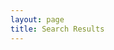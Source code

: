 ```yaml
---
layout: page
title: Search Results
---
```


<!-- List where search results will be rendered -->
<ul id="search-results"></ul>

<script>
// Template to generate the JSON to search
window.store = {
{% for post in site.posts %}
"{{ post.url | slugify }}": {
"title": "{{ post.title | xml_escape }}",
"author": "{{ post.author | xml_escape }}",
"category": "{{ post.category | xml_escape }}",
"content": {{ post.content | strip_html | strip_newlines | jsonify }},
"url": "{{ post.url | xml_escape | relative_url }}"
}
{% unless forloop.last %},{% endunless %}
{% endfor %}
};
</script>

<!-- Import lunr.js from unpkg.com -->
<script src="https://unpkg.com/lunr/lunr.js"></script>
<!-- Custom search script which we will create below -->
<script src="{{site.baseurl}}/assets/javascripts/search.js"></script>
